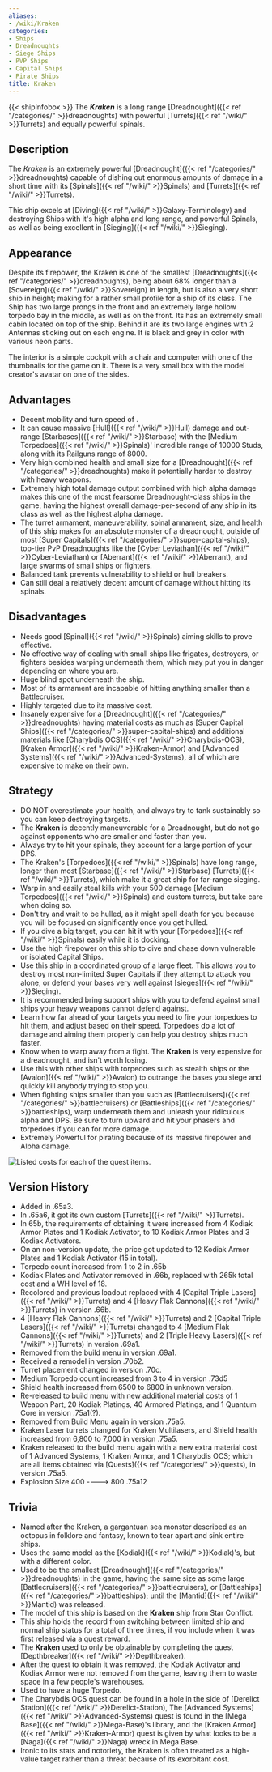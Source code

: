 ```yaml
---
aliases:
- /wiki/Kraken
categories:
- Ships
- Dreadnoughts
- Siege Ships
- PVP Ships
- Capital Ships
- Pirate Ships
title: Kraken
---
```


{{< shipInfobox >}} The **_Kraken_** is a long range [Dreadnought]({{< ref "/categories/" >}}dreadnoughts) with powerful [Turrets]({{< ref "/wiki/" >}}Turrets) and equally powerful spinals.

## Description

The _Kraken_ is an extremely powerful [Dreadnought]({{< ref "/categories/" >}}dreadnoughts) capable of dishing out enormous amounts of damage in a short time with its [Spinals]({{< ref "/wiki/" >}}Spinals) and [Turrets]({{< ref "/wiki/" >}}Turrets).

This ship excels at [Diving]({{< ref "/wiki/" >}}Galaxy-Terminology) and destroying Ships with it's high alpha and long range, and powerful Spinals, as well as being excellent in [Sieging]({{< ref "/wiki/" >}}Sieging).

## Appearance

Despite its firepower, the Kraken is one of the smallest [Dreadnoughts]({{< ref "/categories/" >}}dreadnoughts), being about 68% longer than a [Sovereign]({{< ref "/wiki/" >}}Sovereign) in length, but is also a very short ship in height; making for a rather small profile for a ship of its class. The Ship has two large prongs in the front and an extremely large hollow torpedo bay in the middle, as well as on the front. Its has an extremely small cabin located on top of the ship. Behind it are its two large engines with 2 Antennas sticking out on each engine. It is black and grey in color with various neon parts.

The interior is a simple cockpit with a chair and computer with one of the thumbnails for the game on it. There is a very small box with the model creator's avatar on one of the sides.

## Advantages

- Decent mobility and turn speed of .
- It can cause massive [Hull]({{< ref "/wiki/" >}}Hull) damage and out-range [Starbases]({{< ref "/wiki/" >}}Starbase) with the [Medium Torpedoes]({{< ref "/wiki/" >}}Spinals)' incredible range of 10000 Studs, along with its Railguns range of 8000.
- Very high combined health and small size for a [Dreadnought]({{< ref "/categories/" >}}dreadnoughts) make it potentially harder to destroy with heavy weapons.
- Extremely high total damage output combined with high alpha damage makes this one of the most fearsome Dreadnought-class ships in the game, having the highest overall damage-per-second of any ship in its class as well as the highest alpha damage.
- The turret armament, maneuverability, spinal armament, size, and health of this ship makes for an absolute monster of a dreadnought, outside of most [Super Capitals]({{< ref "/categories/" >}}super-capital-ships), top-tier PvP Dreadnoughts like the [Cyber Leviathan]({{< ref "/wiki/" >}}Cyber-Leviathan) or [Aberrant]({{< ref "/wiki/" >}}Aberrant), and large swarms of small ships or fighters.
- Balanced tank prevents vulnerability to shield or hull breakers.
- Can still deal a relatively decent amount of damage without hitting its spinals.

## Disadvantages

- Needs good [Spinal]({{< ref "/wiki/" >}}Spinals) aiming skills to prove effective.
- No effective way of dealing with small ships like frigates, destroyers, or fighters besides warping underneath them, which may put you in danger depending on where you are.
- Huge blind spot underneath the ship.
- Most of its armament are incapable of hitting anything smaller than a Battlecruiser.
- Highly targeted due to its massive cost.
- Insanely expensive for a [Dreadnought]({{< ref "/categories/" >}}dreadnoughts) having material costs as much as [Super Capital Ships]({{< ref "/categories/" >}}super-capital-ships) and additional materials like [Charybdis OCS]({{< ref "/wiki/" >}}Charybdis-OCS), [Kraken Armor]({{< ref "/wiki/" >}}Kraken-Armor) and [Advanced Systems]({{< ref "/wiki/" >}}Advanced-Systems), all of which are expensive to make on their own.

## Strategy

- DO NOT overestimate your health, and always try to tank sustainably so you can keep destroying targets.
- The **Kraken** is decently maneuverable for a Dreadnought, but do not go against opponents who are smaller and faster than you.
- Always try to hit your spinals, they account for a large portion of your DPS.
- The Kraken's [Torpedoes]({{< ref "/wiki/" >}}Spinals) have long range, longer than most [Starbase]({{< ref "/wiki/" >}}Starbase) [Turrets]({{< ref "/wiki/" >}}Turrets), which make it a great ship for far-range sieging.
- Warp in and easily steal kills with your 500 damage [Medium Torpedoes]({{< ref "/wiki/" >}}Spinals) and custom turrets, but take care when doing so.
- Don't try and wait to be hulled, as it might spell death for you because you will be focused on significantly once you get hulled.
- If you dive a big target, you can hit it with your [Torpedoes]({{< ref "/wiki/" >}}Spinals) easily while it is docking.
- Use the high firepower on this ship to dive and chase down vulnerable or isolated Capital Ships.
- Use this ship in a coordinated group of a large fleet. This allows you to destroy most non-limited Super Capitals if they attempt to attack you alone, or defend your bases very well against [sieges]({{< ref "/wiki/" >}}Sieging).
- It is recommended bring support ships with you to defend against small ships your heavy weapons cannot defend against.
- Learn how far ahead of your targets you need to fire your torpedoes to hit them, and adjust based on their speed. Torpedoes do a lot of damage and aiming them properly can help you destroy ships much faster.
- Know when to warp away from a fight. The **Kraken** is very expensive for a dreadnought, and isn't worth losing.
- Use this with other ships with torpedoes such as stealth ships or the [Avalon]({{< ref "/wiki/" >}}Avalon) to outrange the bases you siege and quickly kill anybody trying to stop you.
- When fighting ships smaller than you such as [Battlecruisers]({{< ref "/categories/" >}}battlecruisers) or [Battleships]({{< ref "/categories/" >}}battleships), warp underneath them and unleash your ridiculous alpha and DPS. Be sure to turn upward and hit your phasers and torpedoes if you can for more damage.
- Extremely Powerful for pirating because of its massive firepower and Alpha damage.

![Listed costs for each of the quest
items.](KrakenQuestCosts.png "Listed costs for each of the quest items.")

## Version History 

- Added in .65a3.
- In .65a6, it got its own custom [Turrets]({{< ref "/wiki/" >}}Turrets).
- In 65b, the requirements of obtaining it were increased from 4 Kodiak Armor Plates and 1 Kodiak Activator, to 10 Kodiak Armor Plates and 3 Kodiak Activators.
- On an non-version update, the price got updated to 12 Kodiak Armor Plates and 1 Kodiak Activator (15 in total).
- Torpedo count increased from 1 to 2 in .65b
- Kodiak Plates and Activator removed in .66b, replaced with 265k total cost and a WH level of 18.
- Recolored and previous loadout replaced with 4 [Capital Triple Lasers]({{< ref "/wiki/" >}}Turrets) and 4 [Heavy Flak Cannons]({{< ref "/wiki/" >}}Turrets) in version .66b.
- 4 [Heavy Flak Cannons]({{< ref "/wiki/" >}}Turrets) and 2 [Capital Triple Lasers]({{< ref "/wiki/" >}}Turrets) changed to 4 [Medium Flak Cannons]({{< ref "/wiki/" >}}Turrets) and 2 [Triple Heavy Lasers]({{< ref "/wiki/" >}}Turrets) in version .69a1.
- Removed from the build menu in version .69a1.
- Received a remodel in version .70b2.
- Turret placement changed in version .70c.
- Medium Torpedo count increased from 3 to 4 in version .73d5
- Shield health increased from 6500 to 6800 in unknown version.
- Re-released to build menu with new additional material costs of 1 Weapon Part, 20 Kodiak Platings, 40 Armored Platings, and 1 Quantum Core in version .75a1(?).
- Removed from Build Menu again in version .75a5.
- Kraken Laser turrets changed for Kraken Multilasers, and Shield health increased from 6,800 to 7,000 in version .75a5.
- Kraken released to the build menu again with a new extra material cost of 1 Advanced Systems, 1 Kraken Armor, and 1 Charybdis OCS; which are all items obtained via [Quests]({{< ref "/categories/" >}}quests), in version .75a5.
- Explosion Size 400 ----> 800 .75a12

## Trivia

- Named after the Kraken, a gargantuan sea monster described as an octopus in folklore and fantasy, known to tear apart and sink entire ships.
- Uses the same model as the [Kodiak]({{< ref "/wiki/" >}}Kodiak)'s, but with a different color.
- Used to be the smallest [Dreadnought]({{< ref "/categories/" >}}dreadnoughts) in the game, having the same size as some large [Battlecruisers]({{< ref "/categories/" >}}battlecruisers), or [Battleships]({{< ref "/categories/" >}}battleships); until the [Mantid]({{< ref "/wiki/" >}}Mantid) was released.
- The model of this ship is based on the **Kraken** ship from Star Conflict.
- This ship holds the record from switching between limited ship and normal ship status for a total of three times, if you include when it was first released via a quest reward.
- The **Kraken** used to only be obtainable by completing the quest [Depthbreaker]({{< ref "/wiki/" >}}Depthbreaker).
- After the quest to obtain it was removed, the Kodiak Activator and Kodiak Armor were not removed from the game, leaving them to waste space in a few people's warehouses.
- Used to have a huge Torpedo.
- The Charybdis OCS quest can be found in a hole in the side of [Derelict Station]({{< ref "/wiki/" >}}Derelict-Station), The [Advanced Systems]({{< ref "/wiki/" >}}Advanced-Systems) quest is found in the [Mega Base]({{< ref "/wiki/" >}}Mega-Base)'s library, and the [Kraken Armor]({{< ref "/wiki/" >}}Kraken-Armor) quest is given by what looks to be a [Naga]({{< ref "/wiki/" >}}Naga) wreck in Mega Base.
- Ironic to its stats and notoriety, the Kraken is often treated as a high-value target rather than a threat because of its exorbitant cost.